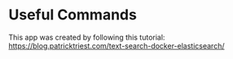 # Useful Commands

This app was created by following this tutorial: https://blog.patricktriest.com/text-search-docker-elasticsearch/